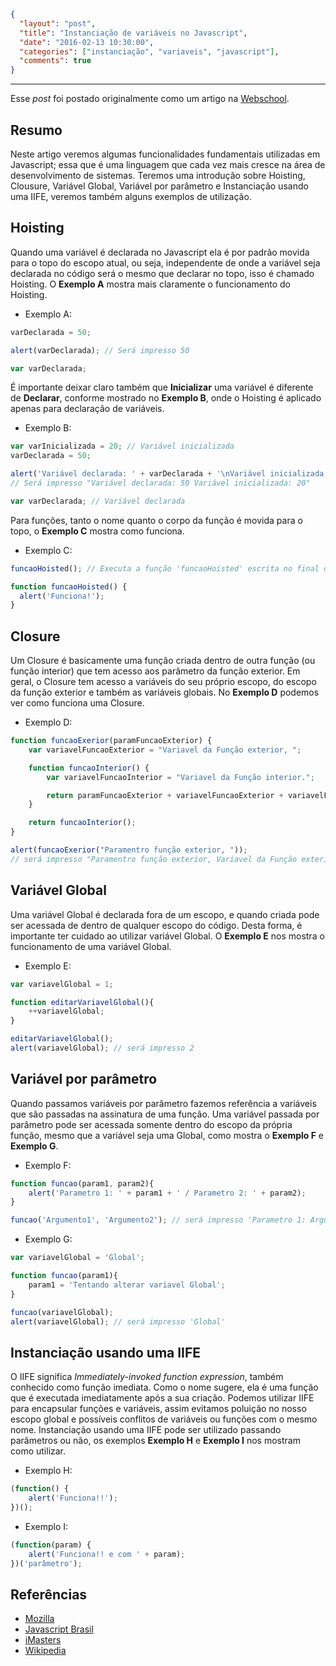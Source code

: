 ```json
{
  "layout": "post",
  "title": "Instanciação de variáveis no Javascript",
  "date": "2016-02-13 10:30:00",
  "categories": ["instanciação", "variaveis", "javascript"],
  "comments": true
}
```
----------
Esse *post* foi postado originalmente como um artigo na [Webschool](https://github.com/Webschool-io).

## Resumo

Neste artigo veremos algumas funcionalidades fundamentais utilizadas em Javascript; essa que é uma linguagem que cada vez mais cresce na área de desenvolvimento de sistemas. Teremos uma introdução sobre Hoisting, Clousure, Variável Global, Variável por parâmetro e Instanciação usando uma IIFE, veremos também alguns exemplos de utilização.

## Hoisting

Quando uma variável é declarada no Javascript ela é por padrão movida para o topo do escopo atual, ou seja, independente de onde a variável seja declarada no código será o mesmo que declarar no topo, isso é chamado Hoisting. O **Exemplo A**  mostra mais claramente o funcionamento do Hoisting.

- Exemplo A:

```js
varDeclarada = 50;

alert(varDeclarada); // Será impresso 50

var varDeclarada;
```

É importante deixar claro também que **Inicializar** uma variável é diferente de **Declarar**, conforme mostrado no **Exemplo B**, onde o Hoisting é aplicado apenas para declaração de variáveis.

- Exemplo B:

```js
var varInicializada = 20; // Variável inicializada
varDeclarada = 50;

alert('Variável declarada: ' + varDeclarada + '\nVariável inicializada: ' + varInicializada);
// Será impresso "Variável declarada: 50 Variável inicializada: 20"

var varDeclarada; // Variável declarada
```

Para funções, tanto o nome quanto o corpo da função é movida para o topo, o **Exemplo C** mostra como funciona.

- Exemplo C:

```js
funcaoHoisted(); // Executa a função 'funcaoHoisted' escrita no final do script

function funcaoHoisted() {
  alert('Funciona!');
}
```

## Closure

Um Closure é basicamente uma função criada dentro de outra função (ou função interior) que tem acesso aos parâmetro da função exterior. Em geral, o Closure tem acesso a variáveis do seu próprio escopo, do escopo da função exterior e também as variáveis globais. No **Exemplo D** podemos ver como funciona uma Closure.

- Exemplo D:

```js
function funcaoExerior(paramFuncaoExterior) {
    var variavelFuncaoExterior = "Variavel da Função exterior, ";

    function funcaoInterior() {
        var variavelFuncaoInterior = "Variavel da Função interior.";

        return paramFuncaoExterior + variavelFuncaoExterior + variavelFuncaoInterior;
    }

    return funcaoInterior();
}

alert(funcaoExerior("Paramentro função exterior, "));
// será impresso "Paramentro função exterior, Variavel da Função exterior, Variavel da Função interior."
```

## Variável Global

Uma variável Global é declarada fora de um escopo, e quando criada pode ser acessada de dentro de qualquer escopo do código. Desta forma, é importante ter cuidado ao utilizar variável Global. O **Exemplo E** nos mostra o funcionamento de uma variável Global.

- Exemplo E:

```js
var variavelGlobal = 1;

function editarVariavelGlobal(){
	++variavelGlobal;
}

editarVariavelGlobal();
alert(variavelGlobal); // será impresso 2
```

## Variável por parâmetro

Quando passamos variáveis por parâmetro fazemos referência a variáveis que são passadas na assinatura de uma função. Uma variável passada por parâmetro pode ser acessada somente dentro do escopo da própria função, mesmo que a variável seja uma Global, como mostra o **Exemplo F** e **Exemplo G**.

- Exemplo F:

```js
function funcao(param1, param2){
	alert('Parametro 1: ' + param1 + ' / Parametro 2: ' + param2);
}

funcao('Argumento1', 'Argumento2'); // será impresso 'Parametro 1: Argumento1 / Parametro 2: Argumento2
```

- Exemplo G:

```js
var variavelGlobal = 'Global';

function funcao(param1){
	param1 = 'Tentando alterar variavel Global';
}

funcao(variavelGlobal);
alert(variavelGlobal); // será impresso 'Global'
```

## Instanciação usando uma IIFE

O IIFE significa *Immediately-invoked function expression*, também conhecido como função imediata. Como o nome sugere, ela é uma função que é executada imediatamente após a sua criação. Podemos utilizar IIFE para encapsular funções e variáveis, assim evitamos poluição no nosso escopo global e possíveis conflitos de variáveis ou funções com o mesmo nome.
Instanciação usando uma IIFE pode ser utilizado passando parâmetros ou não, os exemplos **Exemplo H** e **Exemplo I** nos mostram como utilizar.

- Exemplo H:

```js
(function() {
    alert('Funciona!!');
})();
```

- Exemplo I:

```js
(function(param) {
    alert('Funciona!! e com ' + param);
})('parâmetro');
```

## Referências

- [Mozilla](https://developer.mozilla.org/pt-BR/docs/Web/JavaScript/Guide/Closures)
- [Javascript Brasil](http://javascriptbrasil.com/2013/10/12/entenda-closures-no-javascript-com-facilidade)
- [iMasters](http://imasters.com.br/front-end/javascript/sobre-funcoes-imediatas-javascript-iife)
- [Wikipedia](https://en.wikipedia.org/wiki/Immediately-invoked_function_expression)
